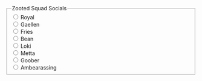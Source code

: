 <fieldset>
    <legend>Zooted Squad Socials</legend>
    <input type="radio" id="royal" name="nerd" value="R">
    <label for="royal">Royal</label><br />
    <input type="radio" id="gaellen" name="nerd" value="Ga">
    <label for="gaellen">Gaellen</label><br />
    <input type="radio" id="fries" name="nerd" value="F">
    <label for="fries">Fries</label><br />
    <input type="radio" id="bean" name="nerd" value="B">
    <label for="bean">Bean</label><br />
    <input type="radio" id="loki" name="nerd" value="L">
    <label for="loki">Loki</label><br />
    <input type="radio" id="metta" name="nerd" value="M">
    <label for="metta">Metta</label><br />
    <input type="radio" id="goober" name="nerd" value="Go">
    <label for="goober">Goober</label><br />
    <input type="radio" id="ambearassing" name="nerd" value="A">
    <label for="ambearassing">Ambearassing</label><br />